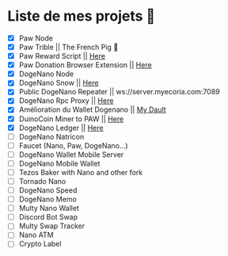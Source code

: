 # Liste de mes projets 🥳
- [X] Paw Node
- [X] Paw Trible || The French Pig 🐷
- [X] Paw Reward Script || [Here](https://github.com/MyEcoria/paw-node/blob/main/tribes-tools/rewardsInstall/install.py)
- [X] Paw Donation Browser Extension || [Here](https://github.com/MyEcoria/paw-donate)
- [X] DogeNano Node
- [X] DogeNano Snow || [Here](https://github.com/MyEcoria/Snow)
- [X] Public DogeNano Repeater || ws://server.myecoria.com:7089
- [X] DogeNano Rpc Proxy || [Here](https://github.com/MyEcoria/dogenano-rpc-proxy-balancer)
- [X] Amélioration du Wallet Dogenano || [My Dault](https://dault.myecoria.com)
- [X] DuinoCoin Miner to PAW || [Here](https://github.com/MyEcoria/dogenano-rpc-proxy-balancer)
- [X] DogeNano Ledger || [Here](https://dledger.myecoria.com)
- [ ] DogeNano Natricon
- [ ] Faucet (Nano, Paw, DogeNano...)
- [ ] DogeNano Wallet Mobile Server
- [ ] DogeNano Mobile Wallet
- [ ] Tezos Baker with Nano and other fork
- [ ] Tornado Nano
- [ ] DogeNano Speed
- [ ] DogeNano Memo
- [ ] Multy Nano Wallet
- [ ] Discord Bot Swap
- [ ] Multy Swap Tracker
- [ ] Nano ATM
- [ ] Crypto Label
